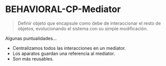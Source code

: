 # BEHAVIORAL-CP-Mediator

> Definir objeto que encapsule como debe de interaccionar el resto de objetos, evolucionando el sistema con su simple modificación.

Algunas puntualidades...
- Centralizamos todos las interacciones en un mediator.
- Los aparatos guardan una referencia al mediator.
- Son más reusables.
